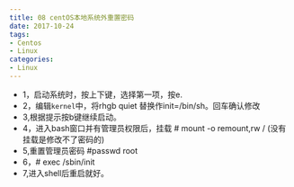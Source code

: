 ```yaml
---
title: 08 centOS本地系统外重置密码
date: 2017-10-24
tags:
- Centos
- Linux
categories:
- Linux
---
```


* 1，启动系统时，按上下键，选择第一项，按e.
* 2，编辑`kernel`中，将rhgb quiet 替换作init=/bin/sh。回车确认修改
* 3,根据提示按b键继续启动。
* 4，进入bash窗口并有管理员权限后，挂载 # mount -o remount,rw / (没有挂载是修改不了密码的)
* 5,重置管理员密码 #passwd root
* 6，# exec /sbin/init
* 7,进入shell后重启就好。
<!-- more -->
